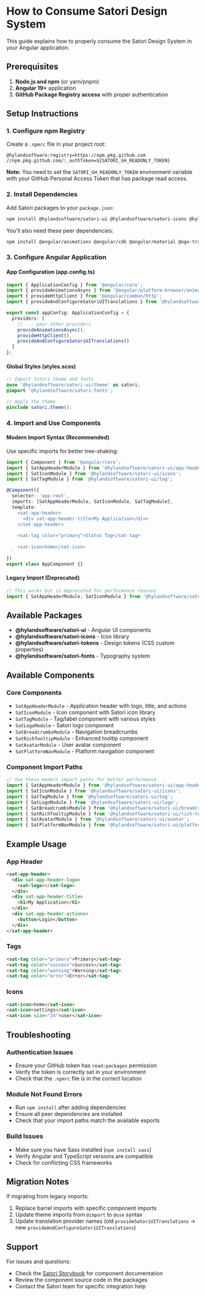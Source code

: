 # How to Consume Satori Design System

This guide explains how to properly consume the Satori Design System in your Angular application.

## Prerequisites

1. **Node.js and npm** (or yarn/pnpm)
2. **Angular 19+** application
3. **GitHub Package Registry access** with proper authentication

## Setup Instructions

### 1. Configure npm Registry

Create a `.npmrc` file in your project root:

```properties
@hylandsoftware:registry=https://npm.pkg.github.com
//npm.pkg.github.com/:_authToken=${SATORI_GH_READONLY_TOKEN}
```

**Note:** You need to set the `SATORI_GH_READONLY_TOKEN` environment variable with your GitHub Personal Access Token that has package read access.

### 2. Install Dependencies

Add Satori packages to your `package.json`:

```bash
npm install @hylandsoftware/satori-ui @hylandsoftware/satori-icons @hylandsoftware/satori-tokens @hylandsoftware/satori-fonts
```

You'll also need these peer dependencies:
```bash
npm install @angular/animations @angular/cdk @angular/material @ngx-translate/core sass
```

### 3. Configure Angular Application

#### App Configuration (app.config.ts)
```typescript
import { ApplicationConfig } from '@angular/core';
import { provideAnimationsAsync } from '@angular/platform-browser/animations/async';
import { provideHttpClient } from '@angular/common/http';
import { provideAndConfigureSatoriUITranslations } from '@hylandsoftware/satori-ui/translations';

export const appConfig: ApplicationConfig = {
  providers: [
    // ... your other providers
    provideAnimationsAsync(),
    provideHttpClient(),
    provideAndConfigureSatoriUITranslations()
  ]
};
```

#### Global Styles (styles.scss)
```scss
// Import Satori theme and fonts
@use '@hylandsoftware/satori-ui/theme' as satori;
@import '@hylandsoftware/satori-fonts';

// Apply the theme
@include satori.theme();
```

### 4. Import and Use Components

#### Modern Import Syntax (Recommended)
Use specific imports for better tree-shaking:

```typescript
import { Component } from '@angular/core';
import { SatAppHeaderModule } from '@hylandsoftware/satori-ui/app-header';
import { SatIconModule } from '@hylandsoftware/satori-ui/icons';
import { SatTagModule } from '@hylandsoftware/satori-ui/tag';

@Component({
  selector: 'app-root',
  imports: [SatAppHeaderModule, SatIconModule, SatTagModule],
  template: `
    <sat-app-header>
      <div sat-app-header-title>My Application</div>
    </sat-app-header>
    
    <sat-tag color="primary">Status Tag</sat-tag>
    
    <sat-icon>home</sat-icon>
  `
})
export class AppComponent {}
```

#### Legacy Import (Deprecated)
```typescript
// This works but is deprecated for performance reasons
import { SatAppHeaderModule, SatIconModule } from '@hylandsoftware/satori-ui';
```

## Available Packages

- **@hylandsoftware/satori-ui** - Angular UI components
- **@hylandsoftware/satori-icons** - Icon library
- **@hylandsoftware/satori-tokens** - Design tokens (CSS custom properties)
- **@hylandsoftware/satori-fonts** - Typography system

## Available Components

### Core Components
- `SatAppHeaderModule` - Application header with logo, title, and actions
- `SatIconModule` - Icon component with Satori icon library
- `SatTagModule` - Tag/label component with various styles
- `SatLogoModule` - Satori logo component
- `SatBreadcrumbsModule` - Navigation breadcrumbs
- `SatRichTooltipModule` - Enhanced tooltip component
- `SatAvatarModule` - User avatar component
- `SatPlatformNavModule` - Platform navigation component

### Component Import Paths
```typescript
// Use these modern import paths for better performance
import { SatAppHeaderModule } from '@hylandsoftware/satori-ui/app-header';
import { SatIconModule } from '@hylandsoftware/satori-ui/icons';
import { SatTagModule } from '@hylandsoftware/satori-ui/tag';
import { SatLogoModule } from '@hylandsoftware/satori-ui/logo';
import { SatBreadcrumbsModule } from '@hylandsoftware/satori-ui/breadcrumbs';
import { SatRichTooltipModule } from '@hylandsoftware/satori-ui/rich-tooltip';
import { SatAvatarModule } from '@hylandsoftware/satori-ui/avatar';
import { SatPlatformNavModule } from '@hylandsoftware/satori-ui/platform-nav';
```

## Example Usage

### App Header
```html
<sat-app-header>
  <div sat-app-header-logo>
    <sat-logo></sat-logo>
  </div>
  <div sat-app-header-title>
    <h1>My Application</h1>
  </div>
  <div sat-app-header-actions>
    <button>Login</button>
  </div>
</sat-app-header>
```

### Tags
```html
<sat-tag color="primary">Primary</sat-tag>
<sat-tag color="success">Success</sat-tag>
<sat-tag color="warning">Warning</sat-tag>
<sat-tag color="error">Error</sat-tag>
```

### Icons
```html
<sat-icon>home</sat-icon>
<sat-icon>settings</sat-icon>
<sat-icon size="24">user</sat-icon>
```

## Troubleshooting

### Authentication Issues
- Ensure your GitHub token has `read:packages` permission
- Verify the token is correctly set in your environment
- Check that the `.npmrc` file is in the correct location

### Module Not Found Errors
- Run `npm install` after adding dependencies
- Ensure all peer dependencies are installed
- Check that your import paths match the available exports

### Build Issues
- Make sure you have Sass installed (`npm install sass`)
- Verify Angular and TypeScript versions are compatible
- Check for conflicting CSS frameworks

## Migration Notes

If migrating from legacy imports:
1. Replace barrel imports with specific component imports
2. Update theme imports from `@import` to `@use` syntax
3. Update translation provider names (old `provideSatoriUITranslations` → new `provideAndConfigureSatoriUITranslations`)

## Support

For issues and questions:
- Check the [Satori Storybook](your-storybook-url) for component documentation
- Review the component source code in the packages
- Contact the Satori team for specific integration help